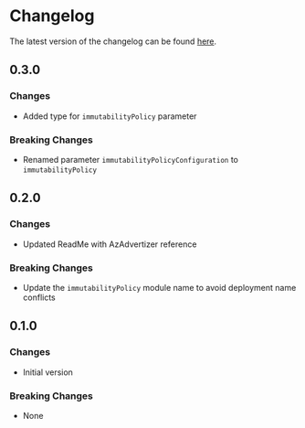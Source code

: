 # Changelog

The latest version of the changelog can be found [here](https://github.com/Azure/bicep-registry-modules/blob/main/avm/res/storage/storage-account/blob-service/container/CHANGELOG.md).

## 0.3.0

### Changes

- Added type for `immutabilityPolicy` parameter

### Breaking Changes

- Renamed parameter `immutabilityPolicyConfiguration` to `immutabilityPolicy`

## 0.2.0

### Changes

- Updated ReadMe with AzAdvertizer reference

### Breaking Changes

- Update the `immutabilityPolicy` module name to avoid deployment name conflicts

## 0.1.0

### Changes

- Initial version

### Breaking Changes

- None
